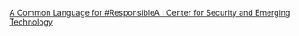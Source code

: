 [A Common Language for #ResponsibleA I   Center for Security and Emerging Technology](https://qi.tc/qi/118875)